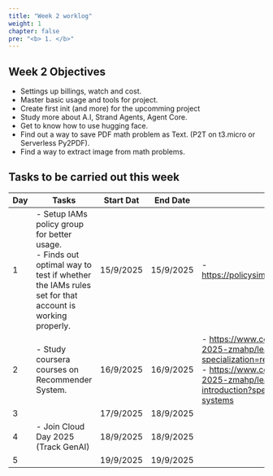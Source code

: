 ```yaml
---
title: "Week 2 worklog"
weight: 1
chapter: false
pre: "<b> 1. </b>"
---
```


## Week 2 Objectives

- Settings up billings, watch and cost.  
- Master basic usage and tools for project. 
- Create first init (and more) for the upcomming project
- Study more about A.I, Strand Agents, Agent Core.
- Get to know how to use hugging face. 
- Find out a way to save PDF math problem as Text. (P2T on t3.micro or Serverless Py2PDF).
- Find a way to extract image from math problems.

## Tasks to be carried out this week

| Day | Tasks                                                                                                                                              | Start Dat | End Date  | References                                                                                                                                                                                                                                                      |
|-----|----------------------------------------------------------------------------------------------------------------------------------------------------|-----------|-----------|-----------------------------------------------------------------------------------------------------------------------------------------------------------------------------------------------------------------------------------------------------------------|
| 1   | - Setup IAMs policy group for better usage.<br>- Finds out optimal way to test if whether the IAMs rules set for that account is working properly. | 15/9/2025 | 15/9/2025 | - https://policysim.aws.amazon.com/home/index.jsp                                                                                                                                                                                                               |
| 2   | - Study coursera courses on Recommender System.                                                                                                    | 16/9/2025 | 16/9/2025 | - https://www.coursera.org/programs/fptu-fall-2025-zmahp/learn/collaborative-filtering?specialization=recommender-systems<br>- https://www.coursera.org/programs/fptu-fall-2025-zmahp/learn/recommender-systems-introduction?specialization=recommender-systems |
| 3   |                                                                                                                                                    | 17/9/2025 | 18/9/2025 |                                                                                                                                                                                                                                                                 |
| 4   | - Join Cloud Day 2025 (Track GenAI)                                                                                                                | 18/9/2025 | 18/9/2025 |                                                                                                                                                                                                                                                                 |
| 5   |                                                                                                                                                    | 19/9/2025 | 19/9/2025 |                                                                                                                                                                                                                                                                 |